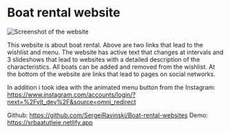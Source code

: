 # Boat rental website

![Screenshot of the website](/assets/srbaatutleie_screenshot.png)

This website is about boat rental. Above are two links that lead to the wishlist and menu. The website has active text that changes at intervals and 3 slideshows that lead to websites with a detailed description of the characteristics. All boats can be added and removed from the wishlist. At the bottom of the website are links that lead to pages on social networks.

In addition i took idea with the animated menu button from the Instagram: https://www.instagram.com/accounts/login/?next=%2Fvlt_dev%2F&source=omni_redirect

Github: https://github.com/SergeiRavinski/Boat-rental-websites
Demo: https://srbaatutleie.netlify.app
